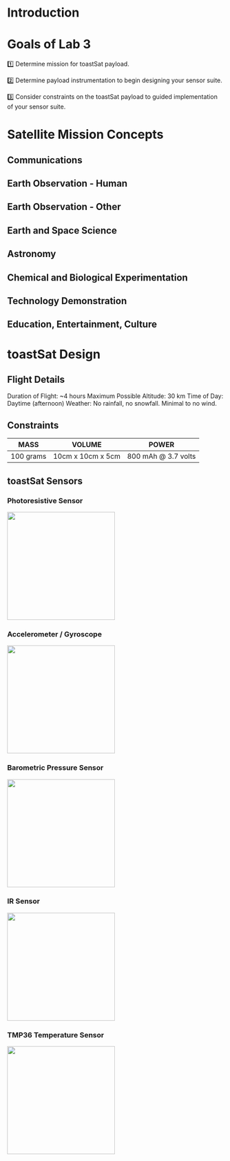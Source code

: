 # Introduction 

# Goals of Lab 3 

1️⃣ Determine mission for toastSat payload. 

2️⃣ Determine payload instrumentation to begin designing your sensor suite.

3️⃣ Consider constraints on the toastSat payload to guided implementation of your sensor suite.

# Satellite Mission Concepts 

## Communications

## Earth Observation - Human

## Earth Observation - Other

## Earth and Space Science

## Astronomy

## Chemical and Biological Experimentation

## Technology Demonstration

## Education, Entertainment, Culture

# toastSat Design 

## Flight Details 

Duration of Flight: ~4 hours 
Maximum Possible Altitude: 30 km 
Time of Day: Daytime (afternoon) 
Weather: No rainfall, no snowfall. Minimal to no wind. 

## Constraints 

| MASS | VOLUME | POWER |
| --- | --- | --- |
| 100 grams | 10cm x 10cm x 5cm | 800 mAh @ 3.7 volts |

## toastSat Sensors 

### Photoresistive Sensor
<img src="https://github.com/queens-satellite-team/Space-School/blob/c912eb47ebdadc9f7dc569c38bc38e4d7393ae3b/lab3/lab3-images/photosensitive-resistance-sensor.png" width="250">

### Accelerometer / Gyroscope
<img src="https://github.com/queens-satellite-team/Space-School/blob/c912eb47ebdadc9f7dc569c38bc38e4d7393ae3b/lab3/lab3-images/accelerometer.png" width="250">

### Barometric Pressure Sensor
<img src="https://github.com/queens-satellite-team/Space-School/blob/c912eb47ebdadc9f7dc569c38bc38e4d7393ae3b/lab3/lab3-images/barometric-pressure-sensor.jpeg" width="250">

### IR Sensor
<img src="https://github.com/queens-satellite-team/Space-School/blob/c912eb47ebdadc9f7dc569c38bc38e4d7393ae3b/lab3/lab3-images/ir-receiver-sensor.jpeg" width="250">


### TMP36 Temperature Sensor 
<img src="https://github.com/queens-satellite-team/Space-School/blob/c912eb47ebdadc9f7dc569c38bc38e4d7393ae3b/lab3/lab3-images/temperature-sensor.jpeg" width="250">



